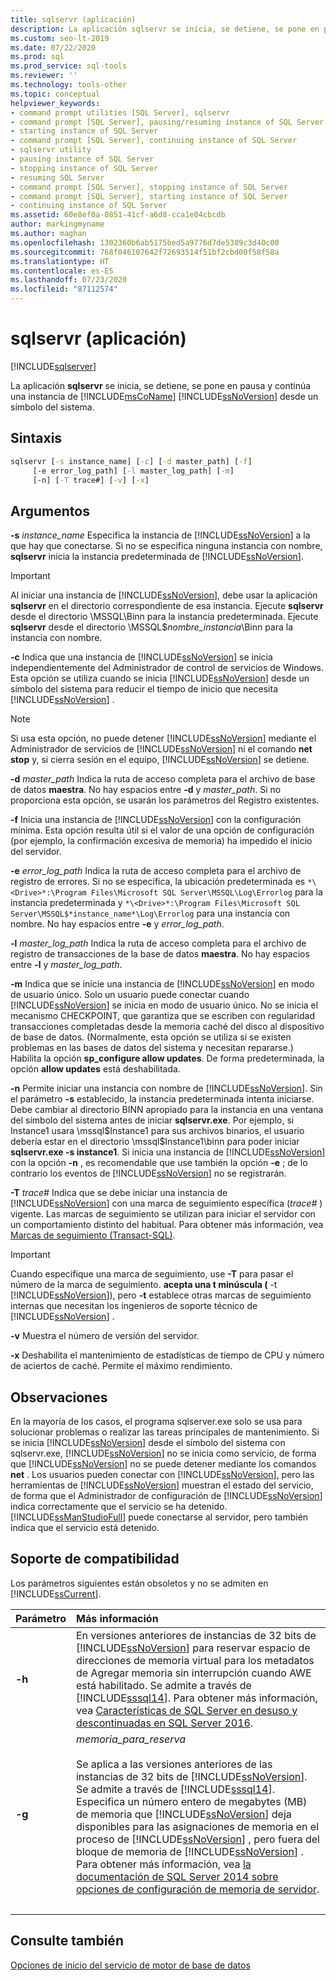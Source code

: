 ```yaml
---
title: sqlservr (aplicación)
description: La aplicación sqlservr se inicia, se detiene, se pone en pausa y continúa una instancia de SQL Server desde un símbolo del sistema.
ms.custom: seo-lt-2019
ms.date: 07/22/2020
ms.prod: sql
ms.prod_service: sql-tools
ms.reviewer: ''
ms.technology: tools-other
ms.topic: conceptual
helpviewer_keywords:
- command prompt utilities [SQL Server], sqlservr
- command prompt [SQL Server], pausing/resuming instance of SQL Server
- starting instance of SQL Server
- command prompt [SQL Server], continuing instance of SQL Server
- sqlservr utility
- pausing instance of SQL Server
- stopping instance of SQL Server
- resuming SQL Server
- command prompt [SQL Server], stopping instance of SQL Server
- command prompt [SQL Server], starting instance of SQL Server
- continuing instance of SQL Server
ms.assetid: 60e8ef0a-0851-41cf-a6d8-cca1e04cbcdb
author: markingmyname
ms.author: maghan
ms.openlocfilehash: 1302360b6ab5175bed5a9776d7de5389c3d40c00
ms.sourcegitcommit: 768f046107642f72693514f51bf2cbd00f58f58a
ms.translationtype: HT
ms.contentlocale: es-ES
ms.lasthandoff: 07/23/2020
ms.locfileid: "87112574"
---
```

# <a name="sqlservr-application"></a>sqlservr (aplicación)

[!INCLUDE[sqlserver](../includes/applies-to-version/sqlserver.md)]

La aplicación **sqlservr** se inicia, se detiene, se pone en pausa y continúa una instancia de [!INCLUDE[msCoName](../includes/msconame-md.md)] [!INCLUDE[ssNoVersion](../includes/ssnoversion-md.md)] desde un símbolo del sistema.

## <a name="syntax"></a>Sintaxis

```cmd
sqlservr [-s instance_name] [-c] [-d master_path] [-f] 
     [-e error_log_path] [-l master_log_path] [-m]
     [-n] [-T trace#] [-v] [-x]
```

## <a name="arguments"></a>Argumentos

**-s** *instance_name* Especifica la instancia de [!INCLUDE[ssNoVersion](../includes/ssnoversion-md.md)] a la que hay que conectarse. Si no se especifica ninguna instancia con nombre, **sqlservr** inicia la instancia predeterminada de [!INCLUDE[ssNoVersion](../includes/ssnoversion-md.md)].

> [!IMPORTANT]
>Al iniciar una instancia de [!INCLUDE[ssNoVersion](../includes/ssnoversion-md.md)], debe usar la aplicación **sqlservr** en el directorio correspondiente de esa instancia. Ejecute **sqlservr** desde el directorio \MSSQL\Binn para la instancia predeterminada. Ejecute **sqlservr** desde el directorio \MSSQL$*nombre_instancia*\Binn para la instancia con nombre.

 **-c** Indica que una instancia de [!INCLUDE[ssNoVersion](../includes/ssnoversion-md.md)] se inicia independientemente del Administrador de control de servicios de Windows. Esta opción se utiliza cuando se inicia [!INCLUDE[ssNoVersion](../includes/ssnoversion-md.md)] desde un símbolo del sistema para reducir el tiempo de inicio que necesita [!INCLUDE[ssNoVersion](../includes/ssnoversion-md.md)] .

> [!NOTE]
>Si usa esta opción, no puede detener [!INCLUDE[ssNoVersion](../includes/ssnoversion-md.md)] mediante el Administrador de servicios de [!INCLUDE[ssNoVersion](../includes/ssnoversion-md.md)] ni el comando **net stop** y, si cierra sesión en el equipo, [!INCLUDE[ssNoVersion](../includes/ssnoversion-md.md)] se detiene.

**-d** *master_path* Indica la ruta de acceso completa para el archivo de base de datos **maestra**. No hay espacios entre **-d** y *master_path*. Si no proporciona esta opción, se usarán los parámetros del Registro existentes.

**-f** Inicia una instancia de [!INCLUDE[ssNoVersion](../includes/ssnoversion-md.md)] con la configuración mínima. Esta opción resulta útil si el valor de una opción de configuración (por ejemplo, la confirmación excesiva de memoria) ha impedido el inicio del servidor.

**-e** *error_log_path* Indica la ruta de acceso completa para el archivo de registro de errores. Si no se especifica, la ubicación predeterminada es `*\<Drive>*:\Program Files\Microsoft SQL Server\MSSQL\Log\Errorlog` para la instancia predeterminada y `*\<Drive>*:\Program Files\Microsoft SQL Server\MSSQL$*instance_name*\Log\Errorlog` para una instancia con nombre. No hay espacios entre **-e** y *error_log_path*.

**-l** *master_log_path* Indica la ruta de acceso completa para el archivo de registro de transacciones de la base de datos **maestra**. No hay espacios entre **-l** y *master_log_path*.

**-m** Indica que se inicie una instancia de [!INCLUDE[ssNoVersion](../includes/ssnoversion-md.md)] en modo de usuario único. Solo un usuario puede conectar cuando [!INCLUDE[ssNoVersion](../includes/ssnoversion-md.md)] se inicia en modo de usuario único. No se inicia el mecanismo CHECKPOINT, que garantiza que se escriben con regularidad transacciones completadas desde la memoria caché del disco al dispositivo de base de datos. (Normalmente, esta opción se utiliza si se existen problemas en las bases de datos del sistema y necesitan repararse.) Habilita la opción **sp_configure allow updates**. De forma predeterminada, la opción **allow updates** está deshabilitada.

**-n** Permite iniciar una instancia con nombre de [!INCLUDE[ssNoVersion](../includes/ssnoversion-md.md)]. Sin el parámetro **-s** establecido, la instancia predeterminada intenta iniciarse. Debe cambiar al directorio BINN apropiado para la instancia en una ventana del símbolo del sistema antes de iniciar **sqlservr.exe**. Por ejemplo, si Instance1 usara \mssql$Instance1 para sus archivos binarios, el usuario debería estar en el directorio \mssql$Instance1\binn para poder iniciar **sqlservr.exe -s instance1**. Si inicia una instancia de [!INCLUDE[ssNoVersion](../includes/ssnoversion-md.md)] con la opción **-n** , es recomendable que use también la opción **-e** ; de lo contrario los eventos de [!INCLUDE[ssNoVersion](../includes/ssnoversion-md.md)] no se registrarán.

**-T** *trace#* Indica que se debe iniciar una instancia de [!INCLUDE[ssNoVersion](../includes/ssnoversion-md.md)] con una marca de seguimiento específica (*trace#* ) vigente. Las marcas de seguimiento se utilizan para iniciar el servidor con un comportamiento distinto del habitual. Para obtener más información, vea [Marcas de seguimiento &#40;Transact-SQL&#41;](../t-sql/database-console-commands/dbcc-traceon-trace-flags-transact-sql.md).

>[!IMPORTANT]
>Cuando especifique una marca de seguimiento, use **-T** para pasar el número de la marca de seguimiento. **acepta una t minúscula (** -t [!INCLUDE[ssNoVersion](../includes/ssnoversion-md.md)]), pero **-t** establece otras marcas de seguimiento internas que necesitan los ingenieros de soporte técnico de [!INCLUDE[ssNoVersion](../includes/ssnoversion-md.md)] .

**-v** Muestra el número de versión del servidor.

**-x** Deshabilita el mantenimiento de estadísticas de tiempo de CPU y número de aciertos de caché. Permite el máximo rendimiento.

## <a name="remarks"></a>Observaciones
En la mayoría de los casos, el programa sqlserver.exe solo se usa para solucionar problemas o realizar las tareas principales de mantenimiento. Si se inicia [!INCLUDE[ssNoVersion](../includes/ssnoversion-md.md)] desde el símbolo del sistema con sqlservr.exe, [!INCLUDE[ssNoVersion](../includes/ssnoversion-md.md)] no se inicia como servicio, de forma que [!INCLUDE[ssNoVersion](../includes/ssnoversion-md.md)] no se puede detener mediante los comandos **net** . Los usuarios pueden conectar con [!INCLUDE[ssNoVersion](../includes/ssnoversion-md.md)], pero las herramientas de [!INCLUDE[ssNoVersion](../includes/ssnoversion-md.md)] muestran el estado del servicio, de forma que el Administrador de configuración de [!INCLUDE[ssNoVersion](../includes/ssnoversion-md.md)] indica correctamente que el servicio se ha detenido. [!INCLUDE[ssManStudioFull](../includes/ssmanstudiofull-md.md)] puede conectarse al servidor, pero también indica que el servicio está detenido.

## <a name="compatibility-support"></a>Soporte de compatibilidad
Los parámetros siguientes están obsoletos y no se admiten en [!INCLUDE[ssCurrent](../includes/sscurrent-md.md)].

|Parámetro | Más información|
|:-----|:-----|
|**-h** | En versiones anteriores de instancias de 32 bits de [!INCLUDE[ssNoVersion](../includes/ssnoversion-md.md)] para reservar espacio de direcciones de memoria virtual para los metadatos de Agregar memoria sin interrupción cuando AWE está habilitado. Se admite a través de [!INCLUDE[sssql14](../includes/sssql14-md.md)]. Para obtener más información, vea [Características de SQL Server en desuso y descontinuadas en SQL Server 2016](../database-engine/discontinued-database-engine-functionality-in-sql-server-2016.md).|
|**-g** | *memoria_para_reserva*<br/><br>Se aplica a las versiones anteriores de las instancias de 32 bits de [!INCLUDE[ssNoVersion](../includes/ssnoversion-md.md)]. Se admite a través de [!INCLUDE[sssql14](../includes/sssql14-md.md)]. Especifica un número entero de megabytes (MB) de memoria que [!INCLUDE[ssNoVersion](../includes/ssnoversion-md.md)] deja disponibles para las asignaciones de memoria en el proceso de [!INCLUDE[ssNoVersion](../includes/ssnoversion-md.md)] , pero fuera del bloque de memoria de [!INCLUDE[ssNoVersion](../includes/ssnoversion-md.md)] . Para obtener más información, vea [la documentación de SQL Server 2014 sobre opciones de configuración de memoria de servidor](/previous-versions/sql/2014/database-engine/configure-windows/server-memory-server-configuration-options?view=sql-server-2014).|
| &nbsp; | &nbsp; |

## <a name="see-also"></a>Consulte también
 [Opciones de inicio del servicio de motor de base de datos](../database-engine/configure-windows/database-engine-service-startup-options.md)
